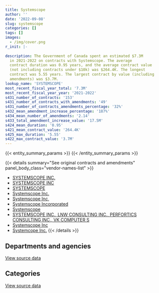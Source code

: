 ```yaml
---
title: Systemscope
author: ''
date: '2022-09-08'
slug: systemscope
categories: []
tags: []
images:
  - /img/cover.png
r_init: |-
  
description: The Government of Canada spent an estimated $7.3M
  in 2021-2022 on contracts with Systemscope. The average
  contract duration was 0.95 years, and the average contract value
  (not including contracts under $10k) was $264.4K. The longest
  contract was 5.55 years. The largest contract by value (including
  amendments) was $3.7M.
lookup_name: 'SYSTEMSCOPE'
most_recent_fiscal_year_total: '7.3M'
most_recent_fiscal_year_year: '2021-2022'
s431_number_of_contracts: '153'
s431_number_of_contracts_with_amendments: '49'
s431_number_of_contracts_amendments_percentage: '32%'
s432_mean_amendment_increase_percentage: '187%'
s434_mean_number_of_amendments: '2.14'
s433_total_amendment_increase_value: '17.5M'
s424_mean_duration: '0.95'
s421_mean_contract_value: '264.4K'
s425_max_duration: '5.55'
s422_max_contract_value: '3.7M'
---
```


<script src="/rmarkdown-libs/htmlwidgets/htmlwidgets.js"></script>
<link href="/rmarkdown-libs/datatables-css/datatables-crosstalk.css" rel="stylesheet" />
<script src="/rmarkdown-libs/datatables-binding/datatables.js"></script>
<script src="/rmarkdown-libs/jquery/jquery-3.6.0.min.js"></script>
<link href="/rmarkdown-libs/dt-core-bootstrap/css/dataTables.bootstrap.min.css" rel="stylesheet" />
<link href="/rmarkdown-libs/dt-core-bootstrap/css/dataTables.bootstrap.extra.css" rel="stylesheet" />
<script src="/rmarkdown-libs/dt-core-bootstrap/js/jquery.dataTables.min.js"></script>
<script src="/rmarkdown-libs/dt-core-bootstrap/js/dataTables.bootstrap.min.js"></script>
<link href="/rmarkdown-libs/crosstalk/css/crosstalk.min.css" rel="stylesheet" />
<script src="/rmarkdown-libs/crosstalk/js/crosstalk.min.js"></script>
<script src="/rmarkdown-libs/htmlwidgets/htmlwidgets.js"></script>
<link href="/rmarkdown-libs/datatables-css/datatables-crosstalk.css" rel="stylesheet" />
<script src="/rmarkdown-libs/datatables-binding/datatables.js"></script>
<script src="/rmarkdown-libs/jquery/jquery-3.6.0.min.js"></script>
<link href="/rmarkdown-libs/dt-core-bootstrap/css/dataTables.bootstrap.min.css" rel="stylesheet" />
<link href="/rmarkdown-libs/dt-core-bootstrap/css/dataTables.bootstrap.extra.css" rel="stylesheet" />
<script src="/rmarkdown-libs/dt-core-bootstrap/js/jquery.dataTables.min.js"></script>
<script src="/rmarkdown-libs/dt-core-bootstrap/js/dataTables.bootstrap.min.js"></script>
<link href="/rmarkdown-libs/crosstalk/css/crosstalk.min.css" rel="stylesheet" />
<script src="/rmarkdown-libs/crosstalk/js/crosstalk.min.js"></script>

{{< entity_summary_params >}}
{{< /entity_summary_params >}}

{{< details summary="See original contracts and amendments" panel_body_class="vendor-names-list" >}}
- [SYSTEMSCOPE INC.](https://search.open.canada.ca/en/ct/?sort=contract_value_f%20desc&page=1&search_text=%22SYSTEMSCOPE%20INC.%22)
- [SYSTEMSCOPE INC](https://search.open.canada.ca/en/ct/?sort=contract_value_f%20desc&page=1&search_text=%22SYSTEMSCOPE%20INC%22)
- [SYSTEMSCOPE](https://search.open.canada.ca/en/ct/?sort=contract_value_f%20desc&page=1&search_text=%22SYSTEMSCOPE%22)
- [Systemscope Inc.](https://search.open.canada.ca/en/ct/?sort=contract_value_f%20desc&page=1&search_text=%22Systemscope%20Inc.%22)
- [Systemscope Inc,](https://search.open.canada.ca/en/ct/?sort=contract_value_f%20desc&page=1&search_text=%22Systemscope%20Inc%2c%22)
- [Systemscope Incorporated](https://search.open.canada.ca/en/ct/?sort=contract_value_f%20desc&page=1&search_text=%22Systemscope%20Incorporated%22)
- [Systemscope](https://search.open.canada.ca/en/ct/?sort=contract_value_f%20desc&page=1&search_text=%22Systemscope%22)
- [SYSTEMSCOPE INC., LNW CONSULTING INC., PERFORTICS CONSULTING INC., VK COMPUTER S](https://search.open.canada.ca/en/ct/?sort=contract_value_f%20desc&page=1&search_text=%22SYSTEMSCOPE%20INC.%2c%20LNW%20CONSULTING%20INC.%2c%20PERFORTICS%20CONSULTING%20INC.%2c%20VK%20COMPUTER%20S%22)
- [Systemscope Inc](https://search.open.canada.ca/en/ct/?sort=contract_value_f%20desc&page=1&search_text=%22Systemscope%20Inc%22)
- [Systemcope Inc.](https://search.open.canada.ca/en/ct/?sort=contract_value_f%20desc&page=1&search_text=%22Systemcope%20Inc.%22)
{{< /details >}}

## Departments and agencies

<div id="htmlwidget-1" style="width:100%;height:auto;" class="datatables html-widget"></div>
<script type="application/json" data-for="htmlwidget-1">{"x":{"style":"bootstrap","filter":"none","vertical":false,"data":[["<a href=\"/departments/aafc-aac/\">Agriculture and Agri-Food Canada<\/a>","<a href=\"/departments/atssc-scdata/\">Administrative Tribunals Support Service of Canada<\/a>","<a href=\"/departments/cbsa-asfc/\">Canada Border Services Agency<\/a>","<a href=\"/departments/cfia-acia/\">Canadian Food Inspection Agency<\/a>","<a href=\"/departments/cic/\">Immigration, Refugees and Citizenship Canada<\/a>","<a href=\"/departments/cra-arc/\">Canada Revenue Agency<\/a>","<a href=\"/departments/crtc/\">Canadian Radio-television and Telecommunications Commission<\/a>","<a href=\"/departments/csa-asc/\">Canadian Space Agency<\/a>","<a href=\"/departments/cta-otc/\">Canadian Transportation Agency<\/a>","<a href=\"/departments/dfatd-maecd/\">Global Affairs Canada<\/a>","<a href=\"/departments/dfo-mpo/\">Fisheries and Oceans Canada<\/a>","<a href=\"/departments/dnd-mdn/\">National Defence<\/a>","<a href=\"/departments/ec/\">Environment and Climate Change Canada<\/a>","<a href=\"/departments/esdc-edsc/\">Employment and Social Development Canada<\/a>","<a href=\"/departments/fin/\">Department of Finance Canada<\/a>","<a href=\"/departments/hc-sc/\">Health Canada<\/a>","<a href=\"/departments/ic/\">Innovation, Science and Economic Development Canada<\/a>","<a href=\"/departments/infc/\">Infrastructure Canada<\/a>","<a href=\"/departments/irb-cisr/\">Immigration and Refugee Board of Canada<\/a>","<a href=\"/departments/isc-sac/\">Indigenous Services Canada<\/a>","<a href=\"/departments/jus/\">Department of Justice Canada<\/a>","<a href=\"/departments/nrc-cnrc/\">National Research Council Canada<\/a>","<a href=\"/departments/nrcan-rncan/\">Natural Resources Canada<\/a>","<a href=\"/departments/nserc-crsng/\">Natural Sciences and Engineering Research Council of Canada<\/a>","<a href=\"/departments/pc/\">Parks Canada<\/a>","<a href=\"/departments/pch/\">Canadian Heritage<\/a>","<a href=\"/departments/phac-aspc/\">Public Health Agency of Canada<\/a>","<a href=\"/departments/ppsc-sppc/\">Public Prosecution Service of Canada<\/a>","<a href=\"/departments/psc-cfp/\">Public Service Commission of Canada<\/a>","<a href=\"/departments/pwgsc-tpsgc/\">Public Services and Procurement Canada<\/a>","<a href=\"/departments/rcmp-grc/\">Royal Canadian Mounted Police<\/a>","<a href=\"/departments/ssc-spc/\">Shared Services Canada<\/a>","<a href=\"/departments/tbs-sct/\">Treasury Board of Canada Secretariat<\/a>","<a href=\"/departments/tc/\">Transport Canada<\/a>","<a href=\"/departments/wage/\">Department for Women and Gender Equality<\/a>"],[877637.1,54291.95,null,449939.56,null,211875,10170,null,24860,16276.2,156381.8,233135.67,84457.91,444880.24,270848.5,247357,1070099.46,178992,null,null,88603.84,14452.24,96809.37,null,225162.81,24860,null,null,586999.4,null,19611.28,null,70564.5,705990.92,null],[1217022.04,null,94291.66,422873.2,null,139622.37,null,null,null,170320.46,12641.31,27500,197191.71,156580.94,null,39860.75,1081185.55,142380,225786.68,14496.16,42491.1,171489.28,268425.99,null,36750,null,39776,126340.95,null,null,null,24747,183622.82,761326.03,39953.81],[1235162.24,null,570877.3,157643.14,98253.5,283123.13,null,60500.33,null,413991.14,145046.8,39776,242097.38,162225.24,null,null,996664.04,221257.39,97093.07,51369.9,42375,null,4400.43,56982.41,null,null,null,75929.05,null,39776,null,37290,39550,79523.75,null],[1432577.12,null,1726933.46,618949.98,99993.7,289962.28,null,98144.99,null,341533.64,null,null,124870.03,456036.41,null,null,976393.05,685006,null,18014.65,null,null,null,199986.33,null,null,null,null,null,null,null,158444.86,17927.62,null,34492.5]],"container":"<table class=\"table table-striped table-hover row-border order-column display\">\n  <thead>\n    <tr>\n      <th>Department<\/th>\n      <th>2018-2019<\/th>\n      <th>2019-2020<\/th>\n      <th>2020-2021<\/th>\n      <th>2021-2022<\/th>\n    <\/tr>\n  <\/thead>\n<\/table>","options":{"order":[[4,"desc"]],"pageLength":10,"autoWidth":true,"columnDefs":[{"targets":1,"render":"function(data, type, row, meta) {\n    return type !== 'display' ? data : DTWidget.formatCurrency(data, \"$\", 2, 3, \",\", \".\", true, null);\n  }"},{"targets":2,"render":"function(data, type, row, meta) {\n    return type !== 'display' ? data : DTWidget.formatCurrency(data, \"$\", 2, 3, \",\", \".\", true, null);\n  }"},{"targets":3,"render":"function(data, type, row, meta) {\n    return type !== 'display' ? data : DTWidget.formatCurrency(data, \"$\", 2, 3, \",\", \".\", true, null);\n  }"},{"targets":4,"render":"function(data, type, row, meta) {\n    return type !== 'display' ? data : DTWidget.formatCurrency(data, \"$\", 2, 3, \",\", \".\", true, null);\n  }"},{"width":"16%","targets":[1,2,3,4]},{"className":"dt-right","targets":[1,2,3,4]}],"orderClasses":false}},"evals":["options.columnDefs.0.render","options.columnDefs.1.render","options.columnDefs.2.render","options.columnDefs.3.render"],"jsHooks":[]}</script>
<p class="text-right">
<a href="https://github.com/GoC-Spending/contracts-data/tree/main/data/out/vendors/systemscope/summary_by_fiscal_year_by_department.csv" class="source-data-link btn btn-link">View source data</a>
</p>

## Categories

<div id="htmlwidget-2" style="width:100%;height:auto;" class="datatables html-widget"></div>
<script type="application/json" data-for="htmlwidget-2">{"x":{"style":"bootstrap","filter":"none","vertical":false,"data":[["<a href=\"/categories/facilities_and_construction/\">Facilities and construction<\/a>","<a href=\"/categories/professional_services/\">Professional services<\/a>","<a href=\"/categories/information_technology/\">Information technology<\/a>"],[null,2758256.09,3406000.66],[111393.03,1518397.07,4006885.71],[115161.97,1281959.82,3753785.46],[null,1730400.25,5548866.38]],"container":"<table class=\"table table-striped table-hover row-border order-column display\">\n  <thead>\n    <tr>\n      <th>Category<\/th>\n      <th>2018-2019<\/th>\n      <th>2019-2020<\/th>\n      <th>2020-2021<\/th>\n      <th>2021-2022<\/th>\n    <\/tr>\n  <\/thead>\n<\/table>","options":{"order":[[4,"desc"]],"dom":"t","pageLength":30,"autoWidth":true,"columnDefs":[{"targets":1,"render":"function(data, type, row, meta) {\n    return type !== 'display' ? data : DTWidget.formatCurrency(data, \"$\", 2, 3, \",\", \".\", true, null);\n  }"},{"targets":2,"render":"function(data, type, row, meta) {\n    return type !== 'display' ? data : DTWidget.formatCurrency(data, \"$\", 2, 3, \",\", \".\", true, null);\n  }"},{"targets":3,"render":"function(data, type, row, meta) {\n    return type !== 'display' ? data : DTWidget.formatCurrency(data, \"$\", 2, 3, \",\", \".\", true, null);\n  }"},{"targets":4,"render":"function(data, type, row, meta) {\n    return type !== 'display' ? data : DTWidget.formatCurrency(data, \"$\", 2, 3, \",\", \".\", true, null);\n  }"},{"width":"16%","targets":[1,2,3,4]},{"className":"dt-right","targets":[1,2,3,4]}],"orderClasses":false,"lengthMenu":[10,25,30,50,100]}},"evals":["options.columnDefs.0.render","options.columnDefs.1.render","options.columnDefs.2.render","options.columnDefs.3.render"],"jsHooks":[]}</script>
<p class="text-right">
<a href="https://github.com/GoC-Spending/contracts-data/tree/main/data/out/vendors/systemscope/summary_by_fiscal_year_by_category.csv" class="source-data-link btn btn-link">View source data</a>
</p>
